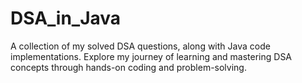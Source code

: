 # DSA_in_Java
A collection of my solved DSA questions, along with Java code implementations. Explore my journey of learning and mastering DSA concepts through hands-on coding and problem-solving.
